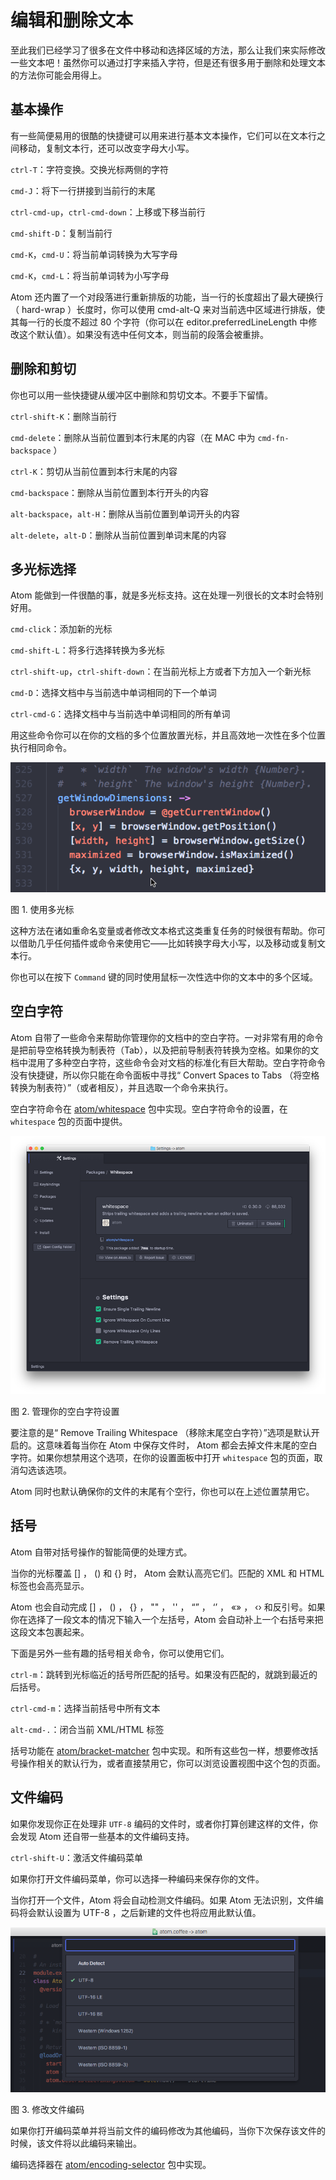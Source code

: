 # 编辑和删除文本

至此我们已经学习了很多在文件中移动和选择区域的方法，那么让我们来实际修改一些文本吧！虽然你可以通过打字来插入字符，但是还有很多用于删除和处理文本的方法你可能会用得上。

## 基本操作

有一些简便易用的很酷的快捷键可以用来进行基本文本操作，它们可以在文本行之间移动，复制文本行，还可以改变字母大小写。

`ctrl-T`：字符变换。交换光标两侧的字符

`cmd-J`：将下一行拼接到当前行的末尾

`ctrl-cmd-up`，`ctrl-cmd-down`：上移或下移当前行

`cmd-shift-D`：复制当前行

`cmd-K`，`cmd-U`：将当前单词转换为大写字母

`cmd-K`，`cmd-L`：将当前单词转为小写字母

Atom 还内置了一个对段落进行重新排版的功能，当一行的长度超出了最大硬换行（ hard-wrap ）长度时，你可以使用 cmd-alt-Q 来对当前选中区域进行排版，使其每一行的长度不超过 80 个字符（你可以在 editor.preferredLineLength 中修改这个默认值）。如果没有选中任何文本，则当前的段落会被重排。

## 删除和剪切

你也可以用一些快捷键从缓冲区中删除和剪切文本。不要手下留情。

`ctrl-shift-K`：删除当前行

`cmd-delete`：删除从当前位置到本行末尾的内容（在 MAC 中为 `cmd-fn-backspace` ）

`ctrl-K`：剪切从当前位置到本行末尾的内容

`cmd-backspace`：删除从当前位置到本行开头的内容

`alt-backspace`，`alt-H`：删除从当前位置到单词开头的内容

`alt-delete`，`alt-D`：删除从当前位置到单词末尾的内容

## 多光标选择

Atom 能做到一件很酷的事，就是多光标支持。这在处理一列很长的文本时会特别好用。

`cmd-click`：添加新的光标

`cmd-shift-L`：将多行选择转换为多光标

`ctrl-shift-up`，`ctrl-shift-down`：在当前光标上方或者下方加入一个新光标

`cmd-D`：选择文档中与当前选中单词相同的下一个单词

`ctrl-cmd-G`：选择文档中与当前选中单词相同的所有单词

用这些命令你可以在你的文档的多个位置放置光标，并且高效地一次性在多个位置执行相同命令。

![使用多光标](./images/multiple-cursors.gif)

图 1. 使用多光标

这种方法在诸如重命名变量或者修改文本格式这类重复任务的时候很有帮助。你可以借助几乎任何插件或命令来使用它——比如转换字母大小写，以及移动或复制文本行。

你也可以在按下 `Command` 键的同时使用鼠标一次性选中你的文本中的多个区域。

## 空白字符

Atom 自带了一些命令来帮助你管理你的文档中的空白字符。一对非常有用的命令是把前导空格转换为制表符（Tab），以及把前导制表符转换为空格。如果你的文档中混用了多种空白字符，这些命令会对文档的标准化有巨大帮助。空白字符命令没有快捷键，所以你只能在命令面板中寻找“ Convert Spaces to Tabs （将空格转换为制表符）”（或者相反），并且选取一个命令来执行。

空白字符命令在 [atom/whitespace](https://github.com/atom/whitespace) 包中实现。空白字符命令的设置，在 `whitespace` 包的页面中提供。

![whitespace settings](./images/whitespace.png)

图 2. 管理你的空白字符设置

要注意的是“ Remove Trailing Whitespace （移除末尾空白字符）”选项是默认开启的。这意味着每当你在 Atom 中保存文件时， Atom 都会去掉文件末尾的空白字符。如果你想禁用这个选项，在你的设置面板中打开 `whitespace` 包的页面，取消勾选该选项。

Atom 同时也默认确保你的文件的末尾有个空行，你也可以在上述位置禁用它。

## 括号

Atom 自带对括号操作的智能简便的处理方式。

当你的光标覆盖 [] ， () 和 {} 时， Atom 会默认高亮它们。匹配的 XML 和  HTML 标签也会高亮显示。

Atom 也会自动完成 [] ， () ， {} ， "" ， '' ， “” ， ‘’ ， «» ， ‹› 和反引号。如果你在选择了一段文本的情况下输入一个左括号，Atom 会自动补上一个右括号来把这段文本包裹起来。

下面是另外一些有趣的括号相关命令，你可以使用它们。

`ctrl-m`：跳转到光标临近的括号所匹配的括号。如果没有匹配的，就跳到最近的后括号。

`ctrl-cmd-m`：选择当前括号中所有文本

`alt-cmd-.`：闭合当前 XML/HTML 标签

括号功能在 [atom/bracket-matcher](https://github.com/atom/bracket-matcher) 包中实现。和所有这些包一样，想要修改括号操作相关的默认行为，或者直接禁用它，你可以浏览设置视图中这个包的页面。

## 文件编码

如果你发现你正在处理非 `UTF-8` 编码的文件时，或者你打算创建这样的文件，你会发现 Atom 还自带一些基本的文件编码支持。

`ctrl-shift-U`：激活文件编码菜单

如果你打开文件编码菜单，你可以选择一种编码来保存你的文件。

当你打开一个文件，Atom 将会自动检测文件编码。如果 Atom 无法识别，文件编码将会默认设置为 UTF-8 ，之后新建的文件也将应用此默认值。

![file encodings](./images/encodings.png)

图 3. 修改文件编码

如果你打开编码菜单并将当前文件的编码修改为其他编码，当你下次保存该文件的时候，该文件将以此编码来输出。

编码选择器在 [atom/encoding-selector](https://github.com/atom/encoding-selector) 包中实现。
